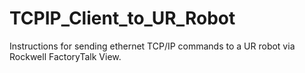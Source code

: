 # TCPIP_Client_to_UR_Robot
Instructions for sending ethernet TCP/IP commands to a UR robot via Rockwell FactoryTalk View.

